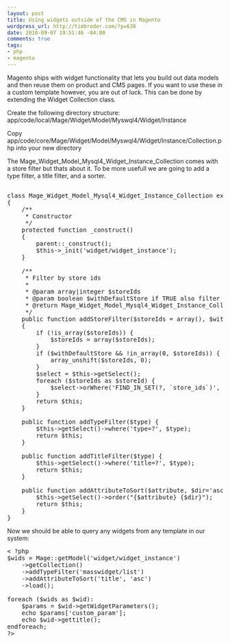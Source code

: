 ```yaml
--- 
layout: post
title: Using widgets outside of the CMS in Magento
wordpress_url: http://timbroder.com/?p=638
date: 2010-09-07 19:51:46 -04:00
comments: true
tags: 
- php
- magento
---
```

Magento ships with widget functionality that lets you build out data models and then reuse them on product and CMS pages. If you want to use these in a custom template however, you are out of luck. This can be done by extending the Widget Collection class.

Create the following directory structure: app/code/local/Mage/Widget/Model/Myswql4/Widget/Instance

Copy app/code/core/Mage/Widget/Model/Myswql4/Widget/Instance/Collection.php into your new directory

The Mage_Widget_Model_Mysql4_Widget_Instance_Collection comes with a store filter but thats about it. To be more usefull we are going to add a type filter, a title filter, and a sorter.
<pre class="brush: php"> 
class Mage_Widget_Model_Mysql4_Widget_Instance_Collection extends Mage_Core_Model_Mysql4_Collection_Abstract
{
    /**
     * Constructor
     */
    protected function _construct()
    {
        parent::_construct();
        $this->_init('widget/widget_instance');
    }

    /**
     * Filter by store ids
     *
     * @param array|integer $storeIds
     * @param boolean $withDefaultStore if TRUE also filter by store id '0'
     * @return Mage_Widget_Model_Mysql4_Widget_Instance_Collection
     */
    public function addStoreFilter($storeIds = array(), $withDefaultStore = true)
    {
        if (!is_array($storeIds)) {
            $storeIds = array($storeIds);
        }
        if ($withDefaultStore &amp;&amp; !in_array(0, $storeIds)) {
            array_unshift($storeIds, 0);
        }
        $select = $this->getSelect();
        foreach ($storeIds as $storeId) {
            $select->orWhere('FIND_IN_SET(?, `store_ids`)', $storeId);
        }
        return $this;
    }

    public function addTypeFilter($type) {
    	$this->getSelect()->where('type=?', $type);
    	return $this;
    }

    public function addTitleFilter($type) {
    	$this->getSelect()->where('title=?', $type);
    	return $this;
    }

    public function addAttributeToSort($attribute, $dir='asc') {
    	$this->getSelect()->order("{$attribute} {$dir}");
    	return $this;
    }
}
</pre>

Now we should be able to query any widgets from any template in our system:

<pre class="brush: php">
< ?php 
$wids = Mage::getModel('widget/widget_instance')
	->getCollection()
	->addTypeFilter('masswidget/list')
	->addAttributeToSort('title', 'asc')
	->load();

foreach ($wids as $wid):
	$params = $wid->getWidgetParameters();
	echo $params['custom_param'];
	echo $wid->gettitle();
endforeach;
?>
</pre>
